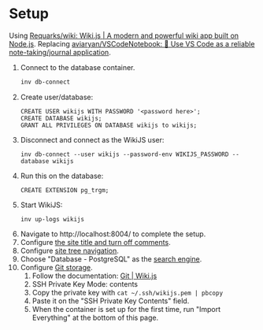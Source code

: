 # Setup

Using [Requarks/wiki: Wiki.js | A modern and powerful wiki app built on Node.js](https://github.com/Requarks/wiki).
Replacing [aviaryan/VSCodeNotebook: 📝 Use VS Code as a reliable note-taking/journal application](https://github.com/aviaryan/VSCodeNotebook).

1. Connect to the database container.
   ```bash
   inv db-connect
   ```
2. Create user/database:
   ```
   CREATE USER wikijs WITH PASSWORD '<password here>';
   CREATE DATABASE wikijs;
   GRANT ALL PRIVILEGES ON DATABASE wikijs to wikijs;
   ```
3. Disconnect and connect as the WikiJS user:
   ```
   inv db-connect --user wikijs --password-env WIKIJS_PASSWORD --database wikijs
   ```
4. Run this on the database:
   ```
   CREATE EXTENSION pg_trgm;
   ```
5. Start WikiJS:
   ```
   inv up-logs wikijs
   ```
6. Navigate to http://localhost:8004/ to complete the setup.
7. Configure [the site title and turn off comments](http://localhost:8004/a/general).
8. Configure [site tree navigation](http://localhost:8004/a/navigation).
9. Choose "Database - PostgreSQL" as the [search engine](http://localhost:8004/a/search).
10. Configure [Git storage](http://localhost:8004/a/storage).
    1. Follow the documentation: [Git | Wiki.js](https://docs.requarks.io/storage/git)
    2. SSH Private Key Mode: contents
    3. Copy the private key with `cat ~/.ssh/wikijs.pem | pbcopy`
    4. Paste it on the "SSH Private Key Contents" field.
    5. When the container is set up for the first time, run "Import Everything" at the bottom of this page.
